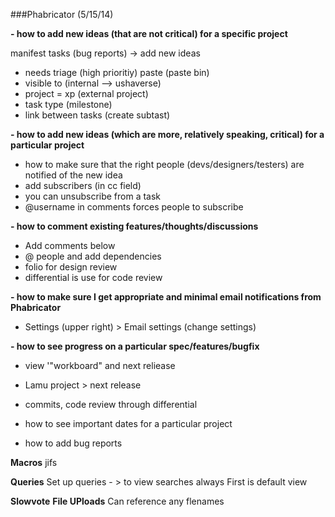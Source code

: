 ###Phabricator
(5/15/14)

**- how to add new ideas (that are not critical) for a specific project**

manifest tasks (bug reports) -> add new ideas
- needs triage (high prioritiy)
paste (paste bin)
- visible to (internal --> ushaverse)
- project = xp (external project)
- task type (milestone)
- link between tasks (create subtast)

**- how to add new ideas (which are more, relatively speaking, critical) for a particular project**
- how to make sure that the right people (devs/designers/testers) are notified of the new idea
- add subscribers (in cc field)
- you can unsubscribe from a task
- @username in comments forces people to subscribe

**- how to comment existing features/thoughts/discussions**
- Add comments below
- @ people and add dependencies
- folio for design review
- differential is use for code review

**- how to make sure I get appropriate and minimal email notifications from Phabricator**
- Settings (upper right) > Email settings (change settings)

**- how to see progress on a particular spec/features/bugfix**
- view '"workboard" and next reliease
- Lamu project > next release
- commits, code review through differential
- how to see important dates for a particular project

- how to add bug reports

**Macros**
jifs

**Queries**
Set up queries - > to view searches always
First is default view

**Slowvote**
**File UPloads**
Can reference any flenames